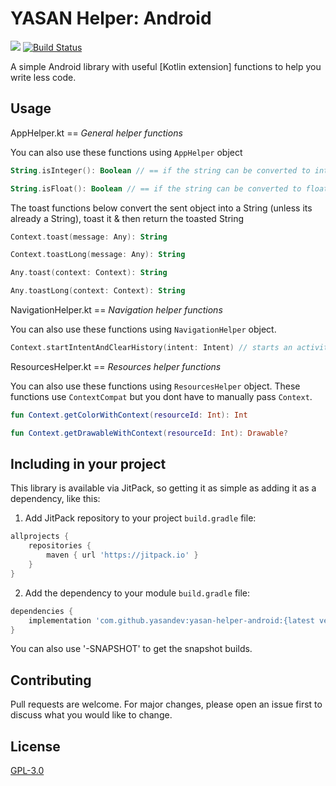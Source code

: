 # YASAN Helper: Android
[![](https://jitpack.io/v/yasandev/yasan-helper-android.svg)](https://jitpack.io/#yasandev/yasan-helper-android)  [![Build Status](https://travis-ci.com/yasandev/yasan-helper-android.svg?branch=main)](https://travis-ci.com/yasandev/yasan-helper-android)

A simple Android library with useful [Kotlin extension] functions to help you write less code.

## Usage
AppHelper.kt == *General helper functions*

You can also use these functions using `AppHelper` object
```kotlin
String.isInteger(): Boolean // == if the string can be converted to interger 

String.isFloat(): Boolean // == if the string can be converted to float 
```
The toast functions below convert the sent object into a String (unless its already a String), toast it & then return the toasted String
```kotlin
Context.toast(message: Any): String

Context.toastLong(message: Any): String

Any.toast(context: Context): String

Any.toastLong(context: Context): String

```

NavigationHelper.kt == *Navigation helper functions*

You can also use these functions using `NavigationHelper` object.
```kotlin
Context.startIntentAndClearHistory(intent: Intent) // starts an activity and clears the history
```

ResourcesHelper.kt == *Resources helper functions*

You can also use these functions using `ResourcesHelper` object. These functions use `ContextCompat` but you dont have to manually pass `Context`.
```kotlin
fun Context.getColorWithContext(resourceId: Int): Int 

fun Context.getDrawableWithContext(resourceId: Int): Drawable?
```

## Including in your project
This library is available via JitPack, so getting it as simple as adding it as a dependency, like this:

1. Add JitPack repository to your project `build.gradle` file:
```gradle
allprojects {
    repositories {
        maven { url 'https://jitpack.io' }
    }
}
```
2. Add the dependency to your module `build.gradle` file:
```gradle
dependencies {
    implementation 'com.github.yasandev:yasan-helper-android:{latest version}'
}
```

You can also use '-SNAPSHOT' to get the snapshot builds.

## Contributing
Pull requests are welcome. For major changes, please open an issue first to discuss what you would like to change.

## License
[GPL-3.0](https://www.gnu.org/licenses/gpl-3.0.txt)
